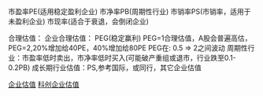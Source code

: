 
市盈率PE(适用稳定盈利企业)
市净率PB(周期性行业)
市销率PS(市销率，适用于未盈利企业)
市现率(适合于衰退，会倒闭企业)

合理估值：
企业合理估值： PEG(稳定赢利) PEG=1合理估值，A股会普遍高估，PEG=2,20%增加给40PE，40%增加给80PE
  PEG在: 0.5 => 2之间波动
周期性行业：市盈率低时卖出，市净率低时买入(可能破产重组或退市，行业跌至0.1-0.2PB)
成长期行业估值：PS,参考国际，或同行，其它企业估值

[企业估值](https://baike.baidu.com/item/%E5%85%AC%E5%8F%B8%E4%BC%B0%E5%80%BC/649773)
[科创企业估值](pdf/科创企业估值方法.pdf)

